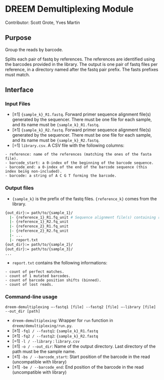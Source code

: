 # DREEM Demultiplexing Module
Contributor: Scott Grote, Yves Martin

## Purpose
Group the reads by barcode. 

Splits each pair of fastq by references. The references are identified using the barcodes provided in the library. The output is one pair of fastq files per reference, in a directory named after the fastq pair prefix. The fasts prefixes must match.

## Interface

### Input Files
- [≥1] ```{sample_k}_R1.fastq```. Forward primer sequence alignment file(s) generated by the sequencer. There must be one file for each sample, and its name must be ```{sample_k}_R1.fastq```.  
- [≥1] ```{sample_k}_R2.fastq```. Forward primer sequence alignment file(s) generated by the sequencer. There must be one file for each sample, and its name must be ```{sample_k}_R2.fastq```.  
- [=1] ```library.csv```. A CSV file with the following columns: 
```
- reference: name of the references (matching the ones of the fasta file).
- barcode_start: a 0-index of the beginning of the barcode sequence.
- barcode_end: a 0-index of the end of the barcode sequence (this index being non-included).
- barcode: a string of A C G T forming the barcode.
```
### Output files
- `{sample_k}` is the prefix of the fastq files. `{reference_k}` comes from the library.
```bash
{out_dir}:= path/to/{sample_1}/
  |- {reference_1}_R1.fq_unit # Sequence alignment file(s) containing reads from `{sample_1}_R1.fq_unit` with `barcode` of row `reference_1` as a barcode.
  |- {reference_1}_R2.fq_unit
  |- {reference_2}_R1.fq_unit
  |- {reference_2}_R2.fq_unit
  |- ...
  |- report.txt
{out_dir}:= path/to/{sample_2}/
{out_dir}:= path/to/{sample_3}/
...
```

- `report.txt` contains the following informations:
```
- count of perfect matches.
- count of 1 mutated barcodes.
- count of barcode position shifts (binned).
- count of lost reads.
```

### Command-line usage

```dreem-demultiplexing —-fastq1 [file] --fastq2 [file] —-library [file] --out_dir [path]```

- ```dreem-demultiplexing```: Wrapper for ```run``` function in ```dreem/demultiplexing/run.py```. 
- [≥1] `-fq1 / --fastq1`: ```{sample_k}_R1.fastq```
- [≥1] `-fq2 / --fastq2`: ```{sample_k}_R2.fastq```
- [=1] `-l / --library` : ```library.csv```
- [≤1] `-o / --out_dir`: Name of the output directory. Last directory of the path must be the sample name.
- [≤1] `-bs / --barcode_start`: Start position of the barcode in the read (uncompatible with library)
- [≤1] `-be / --barcode_end`: End position of the barcode in the read (uncompatible with library)
